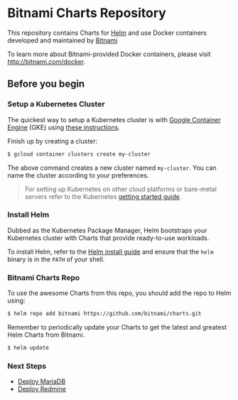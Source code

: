 # Bitnami Charts Repository

This repository contains Charts for [Helm](http://helm.sh/) and use Docker containers developed and maintained by [Bitnami](https://bitnami.com/)

To learn more about Bitnami-provided Docker containers, please visit http://bitnami.com/docker.

## Before you begin

### Setup a Kubernetes Cluster

The quickest way to setup a Kubernetes cluster is with [Google Container Engine](https://cloud.google.com/container-engine/) (GKE) using [these instructions](https://cloud.google.com/container-engine/docs/before-you-begin).

Finish up by creating a cluster:

```bash
$ gcloud container clusters create my-cluster
```

The above command creates a new cluster named `my-cluster`. You can name the cluster according to your preferences.

> For setting up Kubernetes on other cloud platforms or bare-metal servers refer to the Kubernetes [getting started guide](http://kubernetes.io/docs/getting-started-guides/).

### Install Helm

Dubbed as the Kubernetes Package Manager, Helm bootstraps your Kubernetes cluster with Charts that provide ready-to-use workloads.

To install Helm, refer to the [Helm install guide](https://github.com/helm/helm#installing-helm) and ensure that the `helm` binary is in the `PATH` of your shell.

### Bitnami Charts Repo

To use the awesome Charts from this repo, you should add the repo to Helm using:

```bash
$ helm repo add bitnami https://github.com/bitnami/charts.git
```

Remember to periodically update your Charts to get the latest and greatest Helm Charts from Bitnami.

```bash
$ helm update
```

### Next Steps

 - [Deploy MariaDB](https://github.com/bitnami/charts/tree/master/mariadb)
 - [Deploy Redmine](https://github.com/bitnami/charts/tree/master/redmine)

